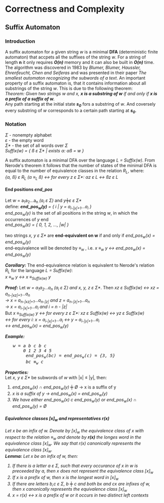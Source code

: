 # Correctness and Complexity
## Suffix Automaton ##

### Introduction ###
A suffix automaton for a given string <i>w</i> is a minimal <b>DFA</b> (deterministic finite automaton) that accpets all the suffixes of the string <i>w</i>. For a string of length <b>n</b> it only requires <b><i>O(n)</i></b> memory and it can also be built in <b><i>O(n)</i></b> time. The algorithm was discovered in 1983 by <i>Blumer, Blumer, Haussler, Ehrenfeucht, Chen and Seiferas</i> and was presented in their paper <i>The smallest automaton recognizing the subwords of a text</i>. An important property of a suffix automaton is, that it contains information about all substrings of the string <i>w</i>. This is due to the following theorem:  
<i>Theorem: Given two strings w and x, <b>x is a substring of w</b> if and only if <b>x is a prefix of a suffix of w</b>.</i>  
Any path starting at the initial state <b><i>s<sub>0</sub></i></b> fors a substring of <i>w</i>. And coversely every substring of <i>w</i> corresponds to a certain path starting at <b><i>s<sub>0</sub></i></b>.

### Notation ###
<i>Σ</i> - nonempty alphabet  
<i>ε</i> - the empty word  
<i>Σ*</i> - the set of all words over <i>Σ</i>  
<i>Suffix(w) = { ß ε Σ* | exists α: αß = w }</i>  
  
A suffix automaton is a minimal DFA over the language <i>L = Suffix(w)</i>. From Nerode's theorem it follows that the number of states of the minimal DFA is equal to the number of equivalence classes in the relation <i>R<sub>L</sub></i>, where:  
<i>{α, ß} ε R<sub>L</sub> (α ≡<sub>L</sub> ß) ↔ for every z ε Σ*: αz ε L ↔ ßz ε L</i>  

#### End positions <b><i>end_pos</b></i> ####
Let <i>w</i> = a<sub>1</sub>a<sub>2</sub>...a<sub>n</sub> <i>(a<sub>i</sub> ε Σ)</i> and <i>y╪ε ε Σ*</i>  
define: <i><b>end_pos<sub>w</sub>(y)</b> = { i | y = a<sub>i-|y|+1</sub>...a<sub>i</sub> }</i>  
<i>end_pos<sub>w</sub>(y)</i> is the set of all positions in the string <i>w</i>, in which the occurrences of <i>y</i> end  
<i>end_pos<sub>w</sub>(ε) = { 0, 1, 2, ..., |w| }</i>

two strings <i>x, y ε Σ*</i> are <b>end-equivalent on w</b> if and only if <i>end_pos<sub>w</sub>(x) = end_pos<sub>w</sub>(y)</i>  
end-equivalence will be denoted by <i>≡<sub>w</sub></i> , i.e. <i>x ≡<sub>w</sub> y ↔ end_pos<sub>w</sub>(x) = end_pos<sub>w</sub>(y)</i>  

<b><i>Corollary:</i></b> The end-equivalence relation is equivalent to Nerode's relation <i>R<sub>L</sub></i> for the language <i>L = Suffix(w)</i>:  
<i>x ≡<sub>w</sub> y ↔ x ≡<sub>Suffix(w)</sub> y</i>  

<b><i>Proof:</i></b> Let <i>w = a<sub>1</sub>a<sub>2</sub>...a<sub>n</sub> (a<sub>i</sub> ε Σ) and x, y, z ε Σ*</i>. Then <i>xz ε Suffix(w) ↔ xz = a<sub>n-|xz|+1</sub>...a<sub>n</sub>  
→ x = a<sub>n-|xz|+1</sub>...a<sub>n-|z|</sub> and z = a<sub>n-|z|+1</sub>...a<sub>n</sub>  
→ x = a<sub>i-|x|+1</sub>...a<sub>i</sub> and i = n - |z|</i>  
But <i> x ≡<sub>Suffix(w)</sub> y ↔ for every z ε Σ*: xz ε Suffix(w) ↔ yz ε Suffix(w)  
↔ for every i: x = a<sub>i-|x|+1</sub>...a<sub>i</sub> ↔ y = a<sub>i-|y|+1</sub>...a<sub>i</sub>  
↔ end_pos<sub>w</sub>(x) = end_pos<sub>w</sub>(y)</i>

<b><i>Example:</b></i>
<pre>	<i>w = a b c b c</i>  
	<i>   0 1 2 3 4 5</i>  
    	<i>end_pos<sub>w</sub>(bc) = end_pos<sub>w</sub>(c) = {3, 5}</i>  
    	<i>bc ≡<sub>w</sub> c</i></pre>  

<b><i>Properties:</i></b>  
Let <i>x, y ε Σ*</i> be subwords of <i>w</i> with |x| ≤ |y|, then:
1. <i>end_pos<sub>w</sub>(x) ∩ end_pos<sub>w</sub>(y) ╪ Ø</i> → x is a suffix of y  
2. <i>x is a suffix of y → <i>end_pos<sub>w</sub>(x) = end_pos<sub>w</sub>(y)</i>  
3. We have either <i>end_pos<sub>w</sub>(x) c end_pos<sub>w</sub>(y)</i> or <i>end_pos<sub>w</sub>(x) ∩ end_pos<sub>w</sub>(y) = Ø</i>  

#### Equivalence classes <b><i>[x]<sub>w</sub></i></b> and representatives <b><i>r(x)</i></b> ####
Let x be an infix of <i>w</i>. Denote by <i>[x]<sub>w</sub></i> the equivalence class of x with respect to the relation ≡<sub>w</sub> and denote by <b><i>r(x)</i></b> the longes word in the equivalence class <i>[x]<sub>w</sub></i>. We say that <i>r(x)</i> canonically represents the equivalence class <i>[x]<sub>w</sub></i>.  
<b><i>Lemma:</i></b>
Let x be an infix of <i>w</i>, then:
1. If there is a letter <i>a ε Σ</i>, such that every occurance of x in <i>w</i> is preceeded by <i>a</i>, then x does not represent the equivalence class <i>[x]<sub>w</sub></i>  
2. If x is a prefix of <i>w</i>, then x is the longest word in <i>[x]<sub>w</sub></i>  
3. If there are letters <i>b,c ε Σ, b ╪ c</i> and both <i>bx</i> and <i>cx</i> are infixes of <i>w</i>, then x canonically represents the equivalence class <i>[x]<sub>w</sub></i>  
4. <i>x = r(x)</i> ↔ x is a prefix of <i>w</i> or it occurs in two distinct left contexts  














